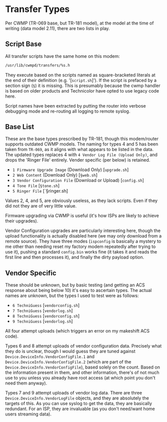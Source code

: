 # Transfer Types

Per CWMP (TR-069 base, but TR-181 model), at the model at the time of writing (data model 2.11), there are two lists in play.

## Script Base

All transfer scripts have the same home on this modem:

```sh
/usr/lib/cwmpd/transfers/%s.h
```

They execute based on the scripts named as square-bracketed literals at the end of their definition (e.g. '[`script.sh`]').  If the script is prefaced by a section sign (`§`) it is missing.  This is presumably because the cwmp handler is based on older products and Technicolor have opted to use legacy code here.

Script names have been extracted by putting the router into verbose debugging mode and re-routing all logging to remote syslog.

## Base List

These are the base types prescribed by TR-181, though this modem/router supports outdated CWMP models.  The naming for types 4 and 5 has been taken from `TR-069`, as it aligns with what appears to be listed in the data.  The updated types replaces 4 with `4 Vendor Log File (Upload Only)`, and drops the 'Ringer File' entirely.  Vender specific (per below) is retained.

 * `1 Firmware Upgrade Image` (Download Only) [`upgrade.sh`]
 * `2 Web Content` (Download Only) [`§web.sh`]
 * `3 Vendor Configuration File` (Download or Upload) [`config.sh`]
 * `4 Tone File` [`§tone.sh`]
 * `5 Ringer File` [`§ringer.sh]

Values 2, 4, and 5, are obviously useless, as they lack scripts.  Even if they did not they are of very little value.  

Firmware upgrading via CWMP is useful (it's how ISPs are likely to achieve their upgrades).

Vendor Configuration upgrades are particularly interesting here, though the upload functionality is actually disabled here (we may only download from a remote source).  They have three modes (`ispconfig` is basically a mystery to me other than needing reset my factory modem repeatedly after trying to use it), pushing a standard `config.bin` works fine (it takes it and reads the first line and then processes it), and finally the dirty payload option.

## Vendor Specific

These should be unknown, but by basic testing (and getting an ACS response about being below 10) it's easy to ascertain types.  The actual names are unknown, but the types I used to test were as follows:

 * `6 TechniGuess` [`vendorconfig.sh`]
 * `7 TechniGuess` [`vendorlog.sh`]
 * `8 TechniGuess` [`vendorconfig.sh`]
 * `9 TechniGuess` [`vendorlog.sh`]

All four attempt uploads (which triggers an error on my makeshift ACS code).

Types 6 and 8 attempt uploads of vendor configuration data.  Precisely what they do is unclear, though I would guess they are tuned against `Device.DeviceInfo.VendorConfigFile.1` and `Device.DeviceInfo.VendorConfigFile.2` (which are part of the `Device.DeviceInfo.VendorConfigFile`), based solely on the count.  Based on the information present in them, and other information, there's of not much use to you unless you already have root access (at which point you don't need them anyway).

Types 7 and 9 attempt uploads of vendor log data.  There are three `Device.DeviceInfo.VendorLogFile` objects, and they are absolutely the targets of this.  As you can use syslog to get the data, they are basically redundant.  For an ISP, they are invaluable (as you don't need/want home users streaming data).